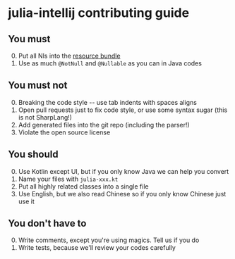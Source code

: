 # julia-intellij contributing guide

## You must

0. Put all Nls into the [resource bundle](src/org/ice1000/julia/lang/julia-bundle.properties)
0. Use as much `@NotNull` and `@Nullable` as you can in Java codes

## You must not

0. Breaking the code style -- use tab indents with spaces aligns
0. Open pull requests just to fix code style, or use some syntax sugar (this is not SharpLang!)
0. Add generated files into the git repo (including the parser!)
0. Violate the open source license

## You should

0. Use Kotlin except UI, but if you only know Java we can help you convert
0. Name your files with `julia-xxx.kt`
0. Put all highly related classes into a single file
0. Use English, but we also read Chinese so if you only know Chinese just use it

## You don't have to

0. Write comments, except you're using magics. Tell us if you do
0. Write tests, because we'll review your codes carefully
